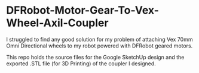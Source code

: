 DFRobot-Motor-Gear-To-Vex-Wheel-Axil-Coupler
============================================

I struggled to find any good solution for my problem of attaching Vex 70mm Omni Directional wheels to my robot powered with DFRobot geared motors.

This repo holds the source files for the Google SketchUp design and the exported .STL file (for 3D Printing) of the coupler I designed.
